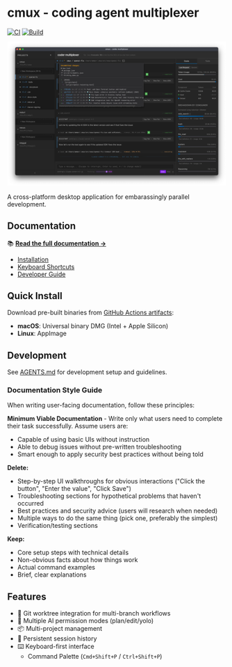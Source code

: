 # cmux - coding agent multiplexer

[![CI](https://github.com/coder/cmux/actions/workflows/ci.yml/badge.svg)](https://github.com/coder/cmux/actions/workflows/ci.yml)
[![Build](https://github.com/coder/cmux/actions/workflows/build.yml/badge.svg)](https://github.com/coder/cmux/actions/workflows/build.yml)

![cmux product screenshot](docs/img/product-hero.webp)

A cross-platform desktop application for embarassingly parallel development.

## Documentation

📚 **[Read the full documentation →](https://cmux.io)**

- [Installation](https://cmux.io/install.html)
- [Keyboard Shortcuts](https://cmux.io/keybinds.html)
- [Developer Guide](https://cmux.io/AGENTS.html)

## Quick Install

Download pre-built binaries from [GitHub Actions artifacts](https://github.com/coder/cmux/actions/workflows/build.yml):

- **macOS**: Universal binary DMG (Intel + Apple Silicon)
- **Linux**: AppImage

## Development

See [AGENTS.md](./AGENTS.md) for development setup and guidelines.

### Documentation Style Guide

When writing user-facing documentation, follow these principles:

**Minimum Viable Documentation** - Write only what users need to complete their task successfully. Assume users are:

- Capable of using basic UIs without instruction
- Able to debug issues without pre-written troubleshooting
- Smart enough to apply security best practices without being told

**Delete:**

- Step-by-step UI walkthroughs for obvious interactions ("Click the button", "Enter the value", "Click Save")
- Troubleshooting sections for hypothetical problems that haven't occurred
- Best practices and security advice (users will research when needed)
- Multiple ways to do the same thing (pick one, preferably the simplest)
- Verification/testing sections

**Keep:**

- Core setup steps with technical details
- Non-obvious facts about how things work
- Actual command examples
- Brief, clear explanations

## Features

- 🔀 Git worktree integration for multi-branch workflows
- 🤖 Multiple AI permission modes (plan/edit/yolo)
- 📦 Multi-project management
- 💬 Persistent session history
- ⌨️ Keyboard-first interface
  - Command Palette (`Cmd+Shift+P` / `Ctrl+Shift+P`)
